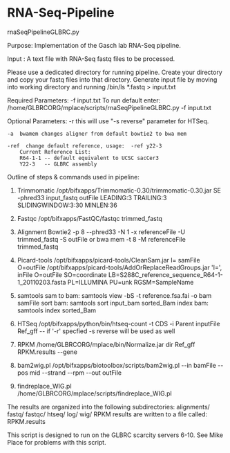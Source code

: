 # RNA-Seq-Pipeline

rnaSeqPipelineGLBRC.py

Purpose: Implementation of the Gasch lab RNA-Seq pipeline.

Input : A text file with RNA-Seq fastq files to be processed.

Please use a dedicated directory for running pipeline.
Create your directory and copy your fastq files into that directory.
Generate input file by moving into working directory and running /bin/ls *.fastq > input.txt

Required Parameters: -f input.txt
To run default enter:  /home/GLBRCORG/mplace/scripts/rnaSeqPipelineGLBRC.py -f input.txt

Optional Parameters:
	-r  this will use "-s reverse" parameter for HTSeq.

	-a  bwamem changes aligner from default bowtie2 to bwa mem

	-ref  change default reference, usage:  -ref y22-3
	    Current Reference List:
		R64-1-1 -- default equivalent to UCSC sacCer3
		Y22-3   -- GLBRC assembly 

Outline of steps & commands used in pipeline:

  1) Trimmomatic 
	/opt/bifxapps/Trimmomatic-0.30/trimmomatic-0.30.jar SE -phred33 input_fastq 
	outFile LEADING:3 TRAILING:3 SLIDINGWINDOW:3:30 MINLEN:36

  2) Fastqc 
	/opt/bifxapps/FastQC/fastqc trimmed_fastq

  3) Alignment 
	Bowtie2 -p 8 --phred33 -N 1 -x  referenceFile -U  trimmed_fastq -S outFile
	or
	bwa mem -t 8 -M referenceFile trimmed_fastq

  4) Picard-tools 
	/opt/bifxapps/picard-tools/CleanSam.jar I= samFile O=outFile
	/opt/bifxapps/picard-tools/AddOrReplaceReadGroups.jar 'I=', inFile 
	O=outFile SO=coordinate LB=S288C_reference_sequence_R64-1-1_20110203.fasta
	PL=ILLUMINA PU=unk RGSM=SampleName

  5) samtools 
	sam to bam: samtools view -bS -t reference.fsa.fai -o bam samFile
	  sort bam: samtools sort input_bam sorted_Bam 
	 index bam: samtools index sorted_Bam

  6) HTSeq 
	/opt/bifxapps/python/bin/htseq-count -t CDS -i Parent inputFile Ref_gff
	 -- if '-r' specfied -s reverse will be used as well

  7) RPKM 
	/home/GLBRCORG/mplace/bin/Normalize.jar dir Ref_gff RPKM.results --gene

  8) bam2wig.pl 
	/opt/bifxapps/biotoolbox/scripts/bam2wig.pl --in bamFile --pos mid --strand --rpm --out outFile

  9) findreplace_WIG.pl
	/home/GLBRCORG/mplace/scripts/findreplace_WIG.pl

The results are organized into the following subdirectories:
	 alignments/ fastq/ fastqc/ htseq/ log/ wig/ 
	 RPKM results are written to a file called: RPKM.results



This script is designed to run on the GLBRC scarcity servers 6-10.
See Mike Place for problems with this script.

